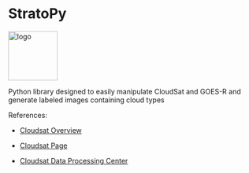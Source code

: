 # StratoPy
<img src="https://github.com/paula-rj/StratoPy/blob/main/res/logo.jpg?raw=true" alt="logo" height="100"/>

Python library designed to easily manipulate CloudSat and GOES-R and generate labeled images containing cloud types


References:

- [Cloudsat Overview](https://cloudsat.atmos.colostate.edu/CloudSat_overview.pdf)

- [Cloudsat Page](https://cloudsat.atmos.colostate.edu/)

- [Cloudsat Data Processing Center](http://www.cloudsat.cira.colostate.edu/)